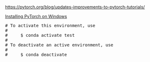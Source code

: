 https://pytorch.org/blog/updates-improvements-to-pytorch-tutorials/


[Installing PyTorch on Windows](https://medium.com/@bryant.kou/how-to-install-pytorch-on-windows-step-by-step-cc4d004adb2a)

<pre>
# To activate this environment, use
#
#     $ conda activate test
#
# To deactivate an active environment, use
#
#     $ conda deactivate
</pre>
